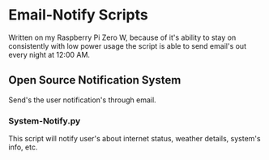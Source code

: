# Email-Notify Scripts

Written on my Raspberry Pi Zero W, because of it's ability to stay on consistently with low power usage the script is able to send email's out every night at 12:00 AM.

## Open Source Notification System

Send's the user notification's through email.

### System-Notify.py

This script will notify user's about internet status, weather details, system's info, etc.

